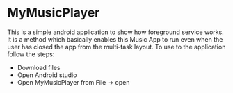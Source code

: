 # MyMusicPlayer
This is a simple android application to show how foreground service works.
It is a method which basically enables this Music App to run even when the user has closed the app from the multi-task layout.
To use to the application follow the steps:
- Download files
- Open Android studio
- Open MyMusicPlayer from File -> open

